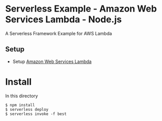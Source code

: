 # Serverless Example - Amazon Web Services Lambda - Node.js

A Serverless Framework Example for AWS Lambda

## Setup

- Setup [Amazon Web Services Lambda](https://serverless.com/framework/docs/providers/aws)

# Install

In this directory

```
$ npm install
$ serverless deploy
$ serverless invoke -f best
```



